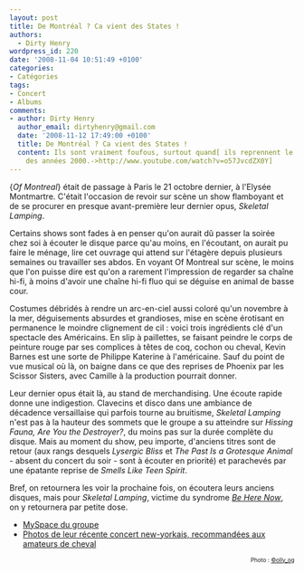 ```yaml
---
layout: post
title: De Montréal ? Ca vient des States !
authors:
  - Dirty Henry
wordpress_id: 220
date: '2008-11-04 10:51:49 +0100'
categories:
- Catégories
tags:
- Concert
- Albums
comments:
- author: Dirty Henry
  author_email: dirtyhenry@gmail.com
  date: '2008-11-12 17:49:00 +0100'
  title: De Montréal ? Ca vient des States !
  content: Ils sont vraiment foufous, surtout quand[ ils reprennent le meilleur single
    des années 2000.->http://www.youtube.com/watch?v=o57JvcdZX0Y]
---
```

{*Of Montreal*} était de passage à Paris le 21 octobre dernier, à l'Elysée Montmartre. C'était l'occasion de revoir sur scène un show flamboyant et de se procurer en presque avant-première leur dernier opus, *Skeletal Lamping*.

Certains shows sont fades à en penser qu'on aurait dû passer la soirée chez soi à écouter le disque parce qu'au moins, en l'écoutant, on aurait pu faire le ménage, lire cet ouvrage qui attend sur l'étagère depuis plusieurs semaines ou travailler ses abdos. En voyant Of Montreal sur scène, le moins que l'on puisse dire est qu'on a rarement l'impression de regarder sa chaîne hi-fi, à moins d'avoir une chaîne hi-fi fluo qui se déguise en animal de basse cour.

Costumes débridés à rendre un arc-en-ciel aussi coloré qu'un novembre à la mer, déguisements absurdes et grandioses, mise en scène érotisant en permanence le moindre clignement de cil : voici trois ingrédients clé d'un spectacle des Américains. En slip à paillettes, se faisant peindre le corps de peinture rouge par ses complices à têtes de coq, cochon ou cheval, Kevin Barnes est une sorte de Philippe Katerine à l'américaine. Sauf du point de vue musical où là, on baigne dans ce que des reprises de Phoenix par les Scissor Sisters, avec Camille à la production pourrait donner.

Leur dernier opus était là, au stand de merchandising. Une écoute rapide donne une indigestion. Clavecins et disco dans une ambiance de décadence versaillaise qui parfois tourne au bruitisme, *Skeletal Lamping* n'est pas à la hauteur des sommets que le groupe a su atteindre sur *Hissing Fauna, Are You the Destroyer?*, du moins pas sur la durée complète du disque. Mais au moment du show, peu importe, d'anciens titres sont de retour (aux rangs desquels *Lysergic Bliss* et *The Past Is a Grotesque Animal* - absent du concert du soir - sont à écouter en priorité) et parachevés par une épatante reprise de *Smells Like Teen Spirit*.

Bref, on retournera les voir la prochaine fois, on écoutera leurs anciens disques, mais pour *Skeletal Lamping*, victime du syndrome <a title="Be Here Now, d'Oasis" href="http://en.wikipedia.org/wiki/Be_Here_Now" target="_blank">*Be Here Now*</a>, on y retournera par petite dose.
<ul>
	<li><a title="MySpace d'Of Montreal" href="http://www.myspace.com/ofmontreal" target="_blank">MySpace du groupe</a></li>
	<li><a title="Les photos d'Of Montreal à New York" href="http://www.pitchforkmedia.com/article/news/146448-photos-of-montreal-love-is-all-new-york-ny-10-10-08" target="_blank">Photos de leur récente concert new-yorkais, recommandées aux amateurs de cheval</a></li>

</ul>
<p style="font-size: 10px; padding-top: 0px; margin-top: 0px; margin-bottom: 0px" align="right">Photo : <a href="http://flickr.com/photos/ollyog/">©olly_og</a></p>
